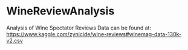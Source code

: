 # WineReviewAnalysis
Analysis of Wine Spectator Reviews 
Data can be found at: https://www.kaggle.com/zynicide/wine-reviews#winemag-data-130k-v2.csv
